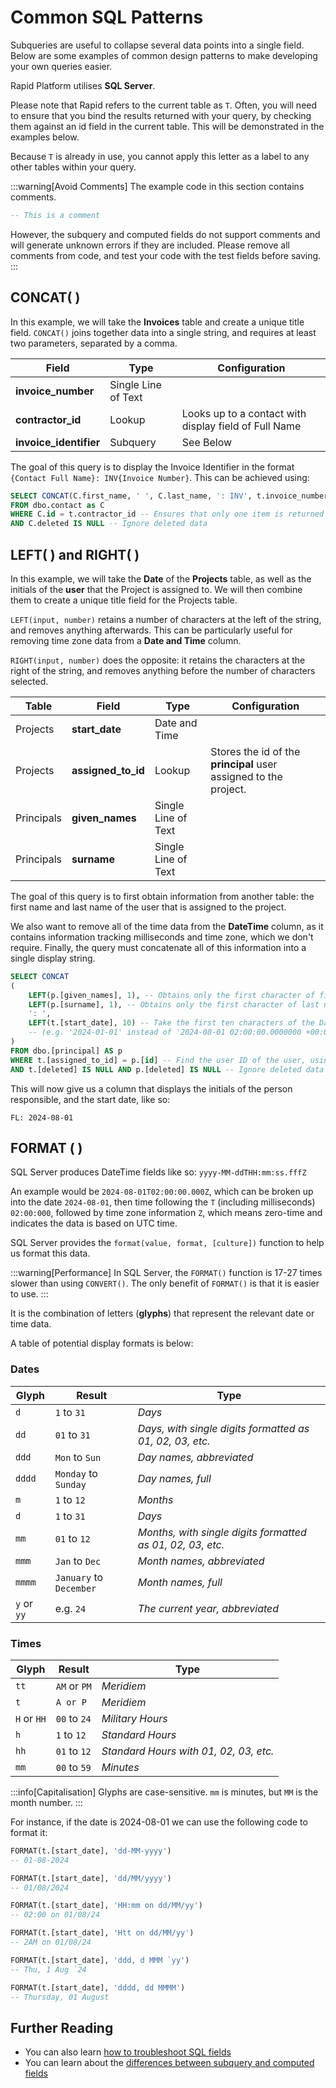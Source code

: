 # Common SQL Patterns

Subqueries are useful to collapse several data points into a single field. Below are some examples of common design patterns to make developing your own queries easier.

Rapid Platform utilises **SQL Server**.

Please note that Rapid refers to the current table as `T`. Often, you will need to ensure that you bind the results returned with your query, by checking them against an id field in the current table. This will be demonstrated in the examples below.

Because `T` is already in use, you cannot apply this letter as a label to any other tables within your query.

:::warning[Avoid Comments]
The example code in this section contains comments.
```sql
-- This is a comment
```
However, the subquery and computed fields do not support comments and will generate unknown errors if they are included. Please remove all comments from code, and test your code with the test fields before saving.
:::

## CONCAT( )

In this example, we will take the **Invoices** table and create a unique title field.  `CONCAT()` joins together data into a single string, and requires at least two parameters, separated by a comma.

| Field | Type | Configuration |
| --- | --- | --- |
| **invoice_number** | Single Line of Text | |
| **contractor_id** | Lookup | Looks up to a contact with display field of Full Name |
| **invoice_identifier** | Subquery | See Below |


The goal of this query is to display the Invoice Identifier in the format `{Contact Full Name}: INV{Invoice Number}`. This can be achieved using:

```SQL
SELECT CONCAT(C.first_name, ' ', C.last_name, ': INV', t.invoice_number)
FROM dbo.contact as C
WHERE C.id = t.contractor_id -- Ensures that only one item is returned
AND C.deleted IS NULL -- Ignore deleted data
```

## LEFT( ) and RIGHT( )

In this example, we will take the **Date** of the **Projects** table, as well as the initials of the **user** that the Project is assigned to. We will then combine them to create a unique title field for the Projects table.

`LEFT(input, number)` retains a number of characters at the left of the string, and removes anything afterwards. This can be particularly useful for removing time zone data from a **Date and Time** column.

`RIGHT(input, number)` does the opposite: it retains the characters at the right of the string, and removes anything before the number of characters selected.

| Table | Field | Type | Configuration |
| --- | --- | --- | --- |
| Projects | **start_date** | Date and Time | |
| Projects | **assigned_to_id** | Lookup | Stores the id of the **principal** user assigned to the project. | 
| Principals | **given_names** | Single Line of Text |
| Principals | **surname** | Single Line of Text |

The goal of this query is to first obtain information from another table: the first name and last name of the user that is assigned to the project.

We also want to remove all of the time data from the **DateTime** column, as it contains information tracking milliseconds and time zone, which we don't require. Finally, the query must concatenate all of this information into a single display string.

```sql
SELECT CONCAT
(
    LEFT(p.[given_names], 1), -- Obtains only the first character of first name
    LEFT(p.[surname], 1), -- Obtains only the first character of last name
    ': ',
    LEFT(t.[start_date], 10) -- Take the first ten characters of the DateTime
    -- (e.g. '2024-01-01' instead of '2024-08-01 02:00:00.0000000 +00:00')
)
FROM dbo.[principal] AS p
WHERE t.[assigned_to_id] = p.[id] -- Find the user ID of the user, using the lookup.
AND t.[deleted] IS NULL AND p.[deleted] IS NULL -- Ignore deleted data
```

This will now give us a column that displays the initials of the person responsible, and the start date, like so:

`FL: 2024-08-01`

## FORMAT ( )

SQL Server produces DateTime fields like so: `yyyy-MM-ddTHH:mm:ss.fffZ`

An example would be `2024-08-01T02:00:00.000Z`, which can be broken up into the date `2024-08-01`, then time following the `T` (including milliseconds) `02:00:000`, followed by time zone information `Z`, which means zero-time and indicates the data is based on UTC time.

SQL Server provides the `format(value, format, [culture])` function to help us format this data.

:::warning[Performance]
In SQL Server, the `FORMAT()` function is 17-27 times slower than using `CONVERT()`. The only benefit of `FORMAT()` is that it is easier to use.
:::

It is the combination of letters (**glyphs**) that represent the relevant date or time data. 

A table of potential display formats is below:

### Dates
| Glyph | Result | Type |
| --- | --- | --- |
| `d` | `1` to `31` | *Days* |
| `dd` | `01` to `31` | *Days, with single digits formatted as 01, 02, 03, etc.* |
| `ddd` | `Mon` to `Sun` | *Day names, abbreviated* |
| `dddd` | `Monday` to `Sunday` | *Day names, full* |
| `m` | `1` to `12` | *Months* |
| `d` | `1` to `31` | *Days* |
| `mm` | `01` to `12` | *Months, with single digits formatted as 01, 02, 03, etc.* |
| `mmm` | `Jan` to `Dec` | *Month names, abbreviated* |
| `mmmm` | `January` to `December` | *Month names, full* |
| `y` or `yy` | e.g. `24` | *The current year, abbreviated* |

### Times
| Glyph | Result | Type |
| --- | --- | --- |
| `tt` | `AM` or `PM` | *Meridiem* |
| `t` | `A or P` | *Meridiem* |
| `H` or `HH` | `00` to `24` | *Military Hours* |
| `h` | `1` to `12` | *Standard Hours* |
| `hh` | `01` to `12` | *Standard Hours with 01, 02, 03, etc.* |
| `mm` | `00` to `59` | *Minutes* |

:::info[Capitalisation]
Glyphs are case-sensitive. `mm` is minutes, but `MM` is the month number.
:::

For instance, if the date is 2024-08-01 we can use the following code to format it:

```sql
FORMAT(t.[start_date], 'dd-MM-yyyy')
-- 01-08-2024

FORMAT(t.[start_date], 'dd/MM/yyyy')
-- 01/08/2024

FORMAT(t.[start_date], 'HH:mm on dd/MM/yy')
-- 02:00 on 01/08/24

FORMAT(t.[start_date], 'Htt on dd/MM/yy')
-- 2AM on 01/08/24

FORMAT(t.[start_date], 'ddd, d MMM `yy')
-- Thu, 1 Aug `24

FORMAT(t.[start_date], 'dddd, dd MMMM')
-- Thursday, 01 August
```

## Further Reading

- You can also learn [how to troubleshoot SQL fields](</docs/Rapid/Keyper%20Manual/Designer/SQL/Troubleshooting>)
- You can learn about the [differences between subquery and computed fields](</docs/Rapid/Keyper%20Manual/Designer/SQL/SQL%20Fields>)
